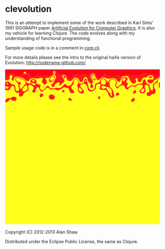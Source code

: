 # clevolution

This is an attempt to implement some of the work described in Karl Sims' 1991 SIGGRAPH paper
[Artificial Evolution for Computer Graphics](http://www.karlsims.com/papers/siggraph91.html).
It is also my vehicle for learning Clojure. The code evolves along with my understanding of functional programming.

Sample usage code is in a comment in [core.clj](https://github.com/nodename/clevolution/blob/master/src/clevolution/core.clj).
 
For more details please see the intro to the original haXe version of Evolution: http://nodename.github.com/

![Alt text](images/bigtest.png "Optional title")

Copyright (C) 2012-2013 Alan Shaw

Distributed under the Eclipse Public License, the same as Clojure.
